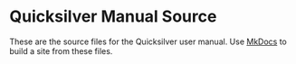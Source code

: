 # Quicksilver Manual Source #

These are the source files for the Quicksilver user manual. Use [MkDocs][] to build a site from these files.

[MkDocs]: http://www.mkdocs.org/
